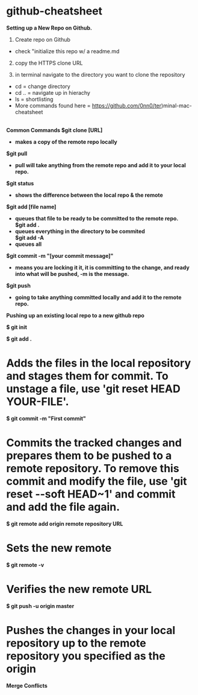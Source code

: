 # github-cheatsheet

<strong>Setting up a New Repo on Github.</strong>

1) Create repo on Github  
  - check "initialize this repo w/ a readme.md 
  
2) copy the HTTPS clone URL  

3) in terminal navigate to the directory you want to clone the repository  

  - cd = change directory  
  - cd .. = navigate up in hierachy  
  - ls = shortlisting  
  - More commands found here = https://github.com/0nn0/ter)minal-mac-cheatsheet 
<br> </br>

<strong>Common Commands</stron>
$git clone [URL]  
  - makes a copy of the remote repo locally

$git pull   
  - pull will take anything from the remote repo and add it to your local repo. 

$git status  
  - shows the difference between the local repo & the remote 

$git add [file name]  
  - queues that file to be ready to be committed to the remote repo.   
$git add .  
  - queues everything in the directory to be commited  
$git add -A  
  - queues all

$git commit -m "[your commit message]"  
  - means you are locking it it, it is committing to the change, and ready into what will be pushed, -m is the message.  

$git push   
  - going to take anything committed locally and add it to the remote repo.  


<strong>Pushing up an existing local repo to a new github repo</strong>

$ git init

$ git add .  
  # Adds the files in the local repository and stages them for commit. To unstage a file, use 'git reset HEAD YOUR-FILE'.
  
$ git commit -m "First commit"  
  # Commits the tracked changes and prepares them to be pushed to a remote repository. To remove this commit and modify the file, use 'git reset --soft HEAD~1' and commit and add the file again.
  
$ git remote add origin remote repository URL  
  # Sets the new remote
  
$ git remote -v  
  # Verifies the new remote URL
  
$ git push -u origin master  
  # Pushes the changes in your local repository up to the remote repository you specified as the origin

<stron>Merge Conflicts</stron>

